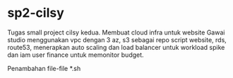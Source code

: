 # sp2-cilsy
Tugas small project cilsy kedua. Membuat cloud infra untuk website Gawai studio menggunakan vpc dengan 3 az, s3 sebagai repo script website, rds, route53, menerapkan auto scaling dan load balancer untuk workload spike dan iam user finance untuk memonitor budget.

Penambahan file-file *.sh

